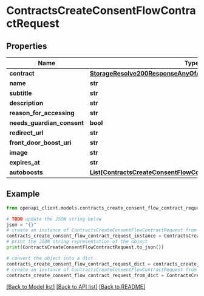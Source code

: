 # ContractsCreateConsentFlowContractRequest


## Properties

Name | Type | Description | Notes
------------ | ------------- | ------------- | -------------
**contract** | [**StorageResolve200ResponseAnyOfAnyOf**](StorageResolve200ResponseAnyOfAnyOf.md) |  | 
**name** | **str** |  | 
**subtitle** | **str** |  | [optional] 
**description** | **str** |  | [optional] 
**reason_for_accessing** | **str** |  | [optional] 
**needs_guardian_consent** | **bool** |  | [optional] 
**redirect_url** | **str** |  | [optional] 
**front_door_boost_uri** | **str** |  | [optional] 
**image** | **str** |  | [optional] 
**expires_at** | **str** |  | [optional] 
**autoboosts** | [**List[ContractsCreateConsentFlowContractRequestAutoboostsInner]**](ContractsCreateConsentFlowContractRequestAutoboostsInner.md) |  | [optional] 

## Example

```python
from openapi_client.models.contracts_create_consent_flow_contract_request import ContractsCreateConsentFlowContractRequest

# TODO update the JSON string below
json = "{}"
# create an instance of ContractsCreateConsentFlowContractRequest from a JSON string
contracts_create_consent_flow_contract_request_instance = ContractsCreateConsentFlowContractRequest.from_json(json)
# print the JSON string representation of the object
print(ContractsCreateConsentFlowContractRequest.to_json())

# convert the object into a dict
contracts_create_consent_flow_contract_request_dict = contracts_create_consent_flow_contract_request_instance.to_dict()
# create an instance of ContractsCreateConsentFlowContractRequest from a dict
contracts_create_consent_flow_contract_request_from_dict = ContractsCreateConsentFlowContractRequest.from_dict(contracts_create_consent_flow_contract_request_dict)
```
[[Back to Model list]](../README.md#documentation-for-models) [[Back to API list]](../README.md#documentation-for-api-endpoints) [[Back to README]](../README.md)


